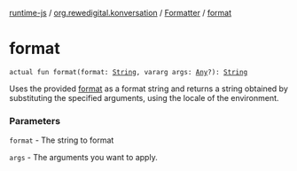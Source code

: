 [runtime-js](../../index.md) / [org.rewedigital.konversation](../index.md) / [Formatter](index.md) / [format](./format.md)

# format

`actual fun format(format: `[`String`](https://kotlinlang.org/api/latest/jvm/stdlib/kotlin/-string/index.html)`, vararg args: `[`Any`](https://kotlinlang.org/api/latest/jvm/stdlib/kotlin/-any/index.html)`?): `[`String`](https://kotlinlang.org/api/latest/jvm/stdlib/kotlin/-string/index.html)

Uses the provided [format](https://github.com/rewe-digital-incubator/konversation/blob/master/docs/shared/org.rewedigital.konversation/-formatter/format/format.md) as a format string and returns a string obtained by substituting the specified arguments,
using the locale of the environment.

### Parameters

`format` - The string to format

`args` - The arguments you want to apply.